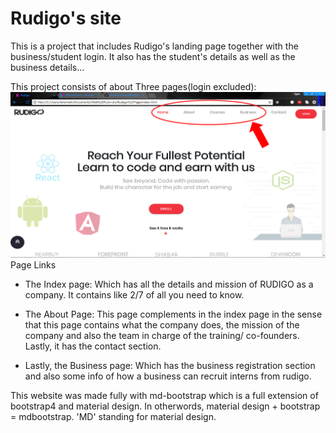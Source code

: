 # Rudigo's site

This is a project that includes Rudigo's landing page together with the business/student login. It also has the student's details 
as well as the business details...

This project consists of about Three pages(login excluded):
![Rudigo.com](/img/readme.PNG)
Page Links

- The Index page: Which has all the details and mission of RUDIGO as a company. It contains like 2/7 of all you need to know.

- The About Page: This page complements in the index page in the sense that this page contains what the company does, the mission of the company and also the team in charge of the training/ co-founders. Lastly, it has the contact section.

- Lastly, the Business page: Which has the business registration section and also some info of how a business can recruit interns from rudigo.

This website was made fully with md-bootstrap which is a full extension of bootstrap4 and material design. In otherwords, material design + bootstrap = mdbootstrap. 'MD' standing for material design.
